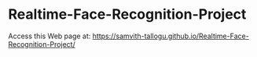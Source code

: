 # Realtime-Face-Recognition-Project

Access this Web page at: 
https://samvith-tallogu.github.io/Realtime-Face-Recognition-Project/ 
